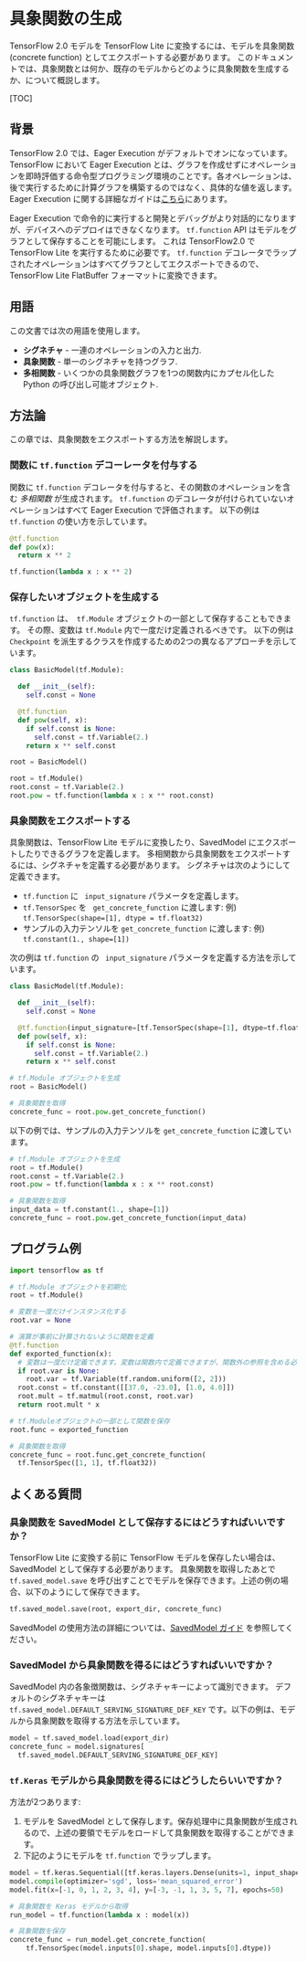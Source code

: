 # 具象関数の生成

TensorFlow 2.0 モデルを TensorFlow Lite に変換するには、モデルを具象関数 (concrete function) としてエクスポートする必要があります。 このドキュメントでは、具象関数とは何か、既存のモデルからどのように具象関数を生成するか、について概説します。

[TOC]

## 背景

TensorFlow 2.0 では、Eager Execution がデフォルトでオンになっています。 TensorFlow において Eager Execution とは、グラフを作成せずにオペレーションを即時評価する命令型プログラミング環境のことです。各オペレーションは、後で実行するために計算グラフを構築するのではなく、具体的な値を返します。 Eager Execution に関する詳細なガイドは[こちら](https://github.com/tensorflow/docs/blob/master/site/en/r2/guide/eager.ipynb)にあります。

Eager Execution で命令的に実行すると開発とデバッグがより対話的になりますが、デバイスへのデプロイはできなくなります。 `tf.function` API はモデルをグラフとして保存することを可能にします。 これは TensorFlow2.0 で TensorFlow Lite を実行するために必要です。 `tf.function` デコレータでラップされたオペレーションはすべてグラフとしてエクスポートできるので、 TensorFlow Lite FlatBuffer フォーマットに変換できます。

## 用語

この文書では次の用語を使用します。

*   **シグネチャ** - 一連のオペレーションの入力と出力.
*   **具象関数**  - 単一のシグネチャを持つグラフ.
*   **多相関数**  -  いくつかの具象関数グラフを1つの関数内にカプセル化した Python の呼び出し可能オブジェクト.

## 方法論

この章では、具象関数をエクスポートする方法を解説します。

### 関数に `tf.function` デコーレータを付与する

関数に `tf.function` デコレータを付与すると、その関数のオペレーションを含む *多相関数* が生成されます。 `tf.function` のデコレータが付けられていないオペレーションはすべて Eager Execution で評価されます。 以下の例は `tf.function` の使い方を示しています。

```python
@tf.function
def pow(x):
  return x ** 2
```

```python
tf.function(lambda x : x ** 2)
```

### 保存したいオブジェクトを生成する

`tf.function` は、` tf.Module` オブジェクトの一部として保存することもできます。 その際、変数は `tf.Module` 内で一度だけ定義されるべきです。 以下の例は `Checkpoint` を派生するクラスを作成するための2つの異なるアプローチを示しています。

```python
class BasicModel(tf.Module):

  def __init__(self):
    self.const = None

  @tf.function
  def pow(self, x):
    if self.const is None:
      self.const = tf.Variable(2.)
    return x ** self.const

root = BasicModel()
```

```python
root = tf.Module()
root.const = tf.Variable(2.)
root.pow = tf.function(lambda x : x ** root.const)
```

### 具象関数をエクスポートする

具象関数は、TensorFlow Lite モデルに変換したり、SavedModel にエクスポートしたりできるグラフを定義します。
多相関数から具象関数をエクスポートするには、シグネチャを定義する必要があります。
シグネチャは次のようにして定義できます。

*   `tf.function` に ` input_signature` パラメータを定義します。
*   `tf.TensorSpec` を ` get_concrete_function` に渡します: 例) `tf.TensorSpec(shape=[1], dtype = tf.float32)`
*   サンプルの入力テンソルを `get_concrete_function` に渡します: 例) `tf.constant(1., shape=[1])`

次の例は `tf.function` の ` input_signature` パラメータを定義する方法を示しています。

```python
class BasicModel(tf.Module):

  def __init__(self):
    self.const = None

  @tf.function(input_signature=[tf.TensorSpec(shape=[1], dtype=tf.float32)])
  def pow(self, x):
    if self.const is None:
      self.const = tf.Variable(2.)
    return x ** self.const

# tf.Module オブジェクトを生成
root = BasicModel()

# 具象関数を取得
concrete_func = root.pow.get_concrete_function()
```

以下の例では、サンプルの入力テンソルを `get_concrete_function` に渡しています。

```python
# tf.Module オブジェクトを生成
root = tf.Module()
root.const = tf.Variable(2.)
root.pow = tf.function(lambda x : x ** root.const)

# 具象関数を取得
input_data = tf.constant(1., shape=[1])
concrete_func = root.pow.get_concrete_function(input_data)
```

## プログラム例

```python
import tensorflow as tf

# tf.Module オブジェクトを初期化
root = tf.Module()

# 変数を一度だけインスタンス化する
root.var = None

# 演算が事前に計算されないように関数を定義
@tf.function
def exported_function(x):
  # 変数は一度だけ定義できます。変数は関数内で定義できますが、関数外の参照を含める必要があります。
  if root.var is None:
    root.var = tf.Variable(tf.random.uniform([2, 2]))
  root.const = tf.constant([[37.0, -23.0], [1.0, 4.0]])
  root.mult = tf.matmul(root.const, root.var)
  return root.mult * x

# tf.Moduleオブジェクトの一部として関数を保存
root.func = exported_function

# 具象関数を取得
concrete_func = root.func.get_concrete_function(
  tf.TensorSpec([1, 1], tf.float32))
```

## よくある質問

### 具象関数を SavedModel として保存するにはどうすればいいですか？

TensorFlow Lite に変換する前に TensorFlow モデルを保存したい場合は、 SavedModel として保存する必要があります。
具象関数を取得したあとで `tf.saved_model.save` を呼び出すことでモデルを保存できます。上述の例の場合、以下のようにして保存できます。

```python
tf.saved_model.save(root, export_dir, concrete_func)
```

SavedModel の使用方法の詳細については、[SavedModel ガイド](https://github.com/tensorflow/docs/blob/master/site/en/r2/guide/saved_model.ipynb) を参照してください。


### SavedModel から具象関数を得るにはどうすればいいですか？

SavedModel 内の各象徴関数は、シグネチャキーによって識別できます。
デフォルトのシグネチャキーは `tf.saved_model.DEFAULT_SERVING_SIGNATURE_DEF_KEY` です。以下の例は、モデルから具象関数を取得する方法を示しています。

```python
model = tf.saved_model.load(export_dir)
concrete_func = model.signatures[
  tf.saved_model.DEFAULT_SERVING_SIGNATURE_DEF_KEY]
```

### `tf.Keras` モデルから具象関数を得るにはどうしたらいいですか？

方法が2つあります:

1.  モデルを SavedModel として保存します。保存処理中に具象関数が生成されるので、上述の要領でモデルをロードして具象関数を取得することができます。
2.  下記のようにモデルを `tf.function` でラップします。


```python
model = tf.keras.Sequential([tf.keras.layers.Dense(units=1, input_shape=[1])])
model.compile(optimizer='sgd', loss='mean_squared_error')
model.fit(x=[-1, 0, 1, 2, 3, 4], y=[-3, -1, 1, 3, 5, 7], epochs=50)

# 具象関数を Keras モデルから取得
run_model = tf.function(lambda x : model(x))

# 具象関数を保存
concrete_func = run_model.get_concrete_function(
    tf.TensorSpec(model.inputs[0].shape, model.inputs[0].dtype))
```
